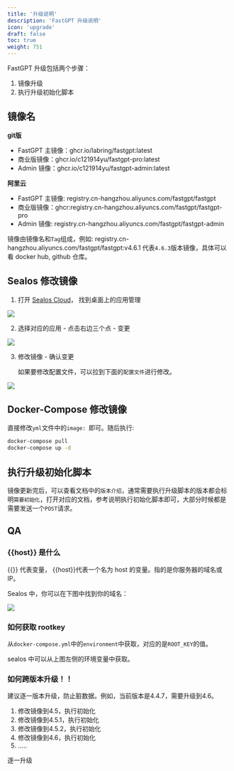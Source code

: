 ```yaml
---
title: '升级说明'
description: 'FastGPT 升级说明'
icon: 'upgrade'
draft: false
toc: true
weight: 751
---
```


FastGPT 升级包括两个步骤：

1. 镜像升级
2. 执行升级初始化脚本



## 镜像名

**git版**
- FastGPT 主镜像：ghcr.io/labring/fastgpt:latest
- 商业版镜像：ghcr.io/c121914yu/fastgpt-pro:latest
- Admin 镜像：ghcr.io/c121914yu/fastgpt-admin:latest

**阿里云**
- FastGPT 主镜像: registry.cn-hangzhou.aliyuncs.com/fastgpt/fastgpt
- 商业版镜像：ghcr:registry.cn-hangzhou.aliyuncs.com/fastgpt/fastgpt-pro
- Admin 镜像: registry.cn-hangzhou.aliyuncs.com/fastgpt/fastgpt-admin

镜像由镜像名和`Tag`组成，例如: registry.cn-hangzhou.aliyuncs.com/fastgpt/fastgpt:v4.6.1 代表`4.6.3`版本镜像，具体可以看 docker hub, github 仓库。

## Sealos 修改镜像

1. 打开 [Sealos Cloud](https://cloud.sealos.io/)， 找到桌面上的应用管理
   
![](/imgs/updateImageSealos1.jpg)

2. 选择对应的应用 - 点击右边三个点 - 变更

![](/imgs/updateImageSealos2.jpg)

3. 修改镜像 - 确认变更

    如果要修改配置文件，可以拉到下面的`配置文件`进行修改。

![](/imgs/updateImageSealos3.jpg)

## Docker-Compose 修改镜像

直接修改`yml`文件中的`image: `即可。随后执行:

```bash
docker-compose pull
docker-compose up -d
```

## 执行升级初始化脚本

镜像更新完后，可以查看文档中的`版本介绍`，通常需要执行升级脚本的版本都会标明`需要初始化`，打开对应的文档，参考说明执行初始化脚本即可，大部分时候都是需要发送一个`POST`请求。


## QA

### {{host}} 是什么

{{}} 代表变量， {{host}}代表一个名为 host 的变量。指的是你服务器的域名或 IP。

Sealos 中，你可以在下图中找到你的域名：

![](/imgs/updateImageSealos4.jpg)


### 如何获取 rootkey

从`docker-compose.yml`中的`environment`中获取，对应的是`ROOT_KEY`的值。

sealos 中可以从上图左侧的环境变量中获取。

### 如何跨版本升级！！

建议逐一版本升级，防止脏数据。例如，当前版本是4.4.7，需要升级到4.6。

1. 修改镜像到4.5，执行初始化
2. 修改镜像到4.5.1，执行初始化
3. 修改镜像到4.5.2，执行初始化
4. 修改镜像到4.6，执行初始化
5. .....

逐一升级